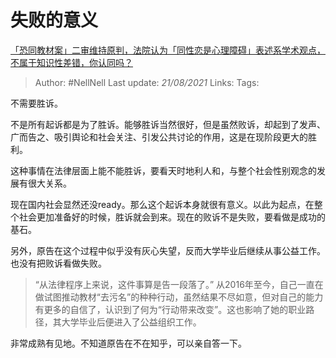 # 失败的意义
[「恐同教材案」二审维持原判，法院认为「同性恋是心理障碍」表述系学术观点，不属于知识性差错，你认同吗？](https://www.zhihu.com/question/446246842/answer/1749753357)

> Author: #NellNell 
> Last update: *21/08/2021* 
> Links:
> Tags: 

不需要胜诉。

不是所有起诉都是为了胜诉。能够胜诉当然很好，但是虽然败诉，却起到了发声、广而告之、吸引舆论和社会关注、引发公共讨论的作用，这是在现阶段更大的胜利。

这种事情在法律层面上能不能胜诉，要看天时地利人和，与整个社会性别观念的发展有很大关系。

现在国内社会显然还没ready。那么这个起诉本身就很有意义。以此为起点，在整个社会更加准备好的时候，胜诉就会到来。现在的败诉不是失败，要看做是成功的基石。

另外，原告在这个过程中似乎没有灰心失望，反而大学毕业后继续从事公益工作。也没有把败诉看做失败。

> “从法律程序上来说，这件事算是告一段落了。” 从2016年至今，自己一直在做试图推动教材“去污名”的种种行动，虽然结果不尽如意，但对自己的能力有更多的自信了，认识到了何为“行动带来改变”。这也影响了她的职业路径，其大学毕业后便进入了公益组织工作。

非常成熟有见地。不知道原告在不在知乎，可以亲自答一下。

  
  


